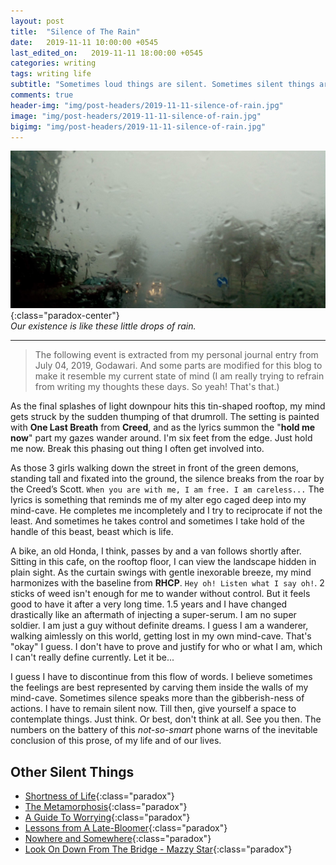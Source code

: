 ```yaml
---
layout: post
title:  "Silence of The Rain"
date:   2019-11-11 10:00:00 +0545
last_edited_on:   2019-11-11 18:00:00 +0545
categories: writing
tags: writing life 
subtitle: "Sometimes loud things are silent. Sometimes silent things are the loudest. And life oscillates in between."
comments: true
header-img: "img/post-headers/2019-11-11-silence-of-rain.jpg"
image: "img/post-headers/2019-11-11-silence-of-rain.jpg"
bigimg: "img/post-headers/2019-11-11-silence-of-rain.jpg"
---
```


![Gradients](/img/post-headers/2019-11-11-silence-of-rain.jpg){:class="paradox-center"}  
*Our existence is like these little drops of rain.* 

<hr/>

> The following event is extracted from my personal journal entry from July 04, 2019, Godawari. And some parts are modified for this blog to make it resemble my current state of mind (I am really trying to refrain from writing my thoughts these days. So yeah! That's that.)

As the final splashes of light downpour hits this tin-shaped rooftop, my mind gets struck by the sudden thumping of that drumroll. The setting is painted with **One Last Breath** from **Creed**, and as the lyrics summon the "**hold me now**" part my gazes wander around. I'm six feet from the edge. Just hold me now. Break this phasing out thing I often get involved into.


As those 3 girls walking down the street in front of the green demons, standing tall and fixated into the ground, the silence breaks from the roar by the Creed’s Scott. `When you are with me, I am free. I am careless...` The lyrics is something that reminds me of my alter ego caged deep into my mind-cave. He completes me incompletely and I try to reciprocate if not the least. And sometimes he takes control and sometimes I take hold of the handle of this beast, beast which is life.


A bike, an old Honda, I think, passes by and a van follows shortly after. Sitting in this cafe, on the rooftop floor, I can view the landscape hidden in plain sight. As the curtain swings with gentle inexorable breeze, my mind harmonizes with the baseline from **RHCP**. `Hey oh! Listen what I say oh!`. 2 sticks of weed isn't enough for me to wander without control. But it feels good to have it after a very long time. 1.5 years and I have changed drastically like an aftermath of injecting a super-serum. I am no super soldier. I am just a guy without definite dreams. I guess I am a wanderer, walking aimlessly on this world, getting lost in my own mind-cave. That's "okay" I guess. I don't have to prove and justify for who or what I am, which I can't really define currently. Let it be...


I guess I have to discontinue from this flow of words. I believe sometimes the feelings are best represented by carving them inside the walls of my mind-cave. Sometimes silence speaks more than the gibberish-ness of actions. I have to remain silent now. Till then, give yourself a space to contemplate things. Just think. Or best, don't think at all. See you then. The numbers on the battery of this *not-so-smart* phone warns of the inevitable conclusion of this prose, of my life and of our lives.



## Other Silent Things
- [Shortness of Life](https://tim.blog/2009/04/24/on-the-shortness-of-life-an-introduction-to-seneca/){:class="paradox"}
- [The Metamorphosis](https://www.goodreads.com/book/show/485894.The_Metamorphosis){:class="paradox"}
- [A Guide To Worrying](https://www.youtube.com/watch?v=k5RH3BdXDOY){:class="paradox"}
- [Lessons from A Late-Bloomer](https://medium.com/@Steven_Z/late-bloomers-fece788db69b){:class="paradox"}
- [Nowhere and Somewhere]({{site.baseurl}}/writing/nowhere-somewhere.html){:class="paradox"}
- [Look On Down From The Bridge - Mazzy Star](https://www.youtube.com/watch?v=g41FFmNU66U){:class="paradox"}
